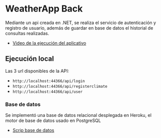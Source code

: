 # WeatherApp Back

Mediante un api creada en .NET, se realiza el servicio de autenticación y registro de usuario, además de guardar en base de datos el historial de consultas realizadas. 

* [Video de la ejecución del aplicativo](./evidencia/)

## Ejecución local

Las 3 url disponibles de la API:
* `http://localhost:44366/api/login`
* `http://localhost:44366/api/registerclimate`
* `http://localhost:44366/api/user`


### Base de datos

Se implementó una base de datos relacional desplegada en Heroku, el motor de base de datos usado en PostgreSQL

* [Scrip base de datos](./scripts.txt)